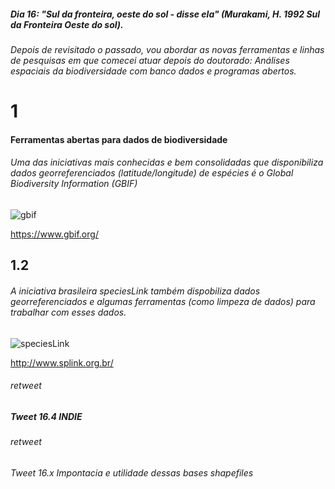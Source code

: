 ##### Dia 16: "Sul da fronteira, oeste do sol - disse ela" (Murakami, H. 1992 Sul da Fronteira Oeste do sol). 

###### Depois de revisitado o passado, vou abordar as novas ferramentas e linhas de pesquisas em que comecei atuar depois do doutorado: Análises espaciais da biodiversidade com banco dados e programas abertos. 

# 1 
#### Ferramentas abertas para dados de biodiversidade
###### Uma das iniciativas mais conhecidas e bem consolidadas que disponibiliza dados georreferenciados (latitude/longitude) de espécies é o Global Biodiversity Information (GBIF)

![gbif](https://user-images.githubusercontent.com/11633554/93625511-73c7e400-f9b8-11ea-8103-d254516284fc.png)

https://www.gbif.org/

## 1.2 
###### A iniciativa brasileira speciesLink também dispobiliza dados georreferenciados e algumas ferramentas (como limpeza de dados) para trabalhar com esses dados.

![speciesLink](https://user-images.githubusercontent.com/11633554/93626320-a8886b00-f9b9-11ea-855a-f241338671af.jpg)

http://www.splink.org.br/


###### retweet 


##### Tweet 16.4 INDIE
###### retweet


###### Tweet 16.x Impontacia e utilidade dessas bases shapefiles

